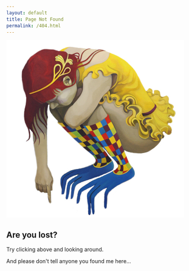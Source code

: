```yaml
---
layout: default
title: Page Not Found
permalink: /404.html
---
```


<div class="logo">
  <a href="/">
    <img src="/images/enelojial.jpg" alt="enelojial hello fish logo">
  </a>
</div>


## Are you lost?

Try clicking above and looking around.

And please don't tell anyone you found me here...
